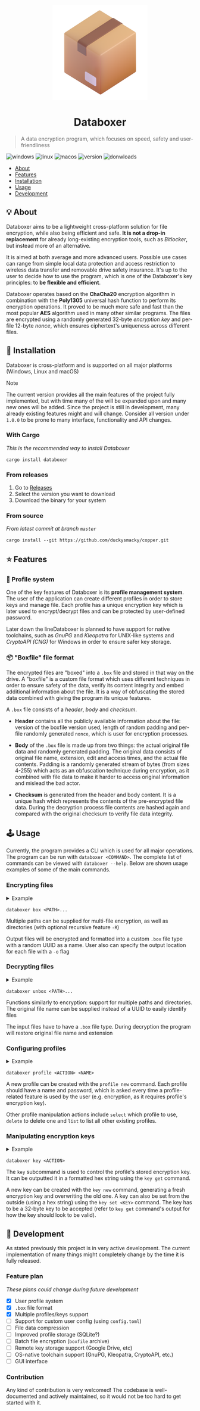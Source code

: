 <div align="center">
    <img alt="databoxer" src="media/icons/icon_3d.png">
    <h1>Databoxer</h1>
</div>

> A data encryption program, which focuses on speed, safety and user-friendliness

![windows](https://img.shields.io/github/actions/workflow/status/duckysmacky/databoxer/windows.yml?label=Windows)
![linux](https://img.shields.io/github/actions/workflow/status/duckysmacky/databoxer/macos.yml?label=macOS)
![macos](https://img.shields.io/github/actions/workflow/status/duckysmacky/databoxer/linux.yml?label=Linux)
![version](https://img.shields.io/crates/v/databoxer)
![donwloads](https://img.shields.io/crates/d/databoxer)

- [About](#-about)
- [Features](#-features)
- [Installation](#-installation)
- [Usage](#-usage)
- [Development](#-development)

## 💡 About

Databoxer aims to be a lightweight cross-platform solution for file encryption, while also being efficient and safe. **It is not a drop-in replacement** for already long-existing
encryption tools, such as _Bitlocker_, but instead more of an alternative.

It is aimed at both average and more advanced users. Possible use cases can range from simple local data protection
and access restriction to wireless data transfer and removable drive safety insurance. It's up to the user to decide
how to use the program, which is one of the Databoxer's key principles: to **be flexible and efficient**.

Databoxer operates based on the **ChaCha20** encryption algorithm in combination with the **Poly1305** universal hash
function to perform its encryption operations. It proved to be much more safe and fast than the most popular **AES**
algorithm used in many other similar programs. The files are encrypted using a randomly generated 32-byte _encryption
key_ and per-file 12-byte _nonce_, which ensures ciphertext's uniqueness across different files.

## 📂 Installation

Databoxer is cross-platform and is supported on all major platforms (Windows, Linux and macOS)

> [!NOTE]
> The current version provides all the main features of the project fully implemented, but with time many of the will be
> expanded upon and many new ones will be added. Since the project is still in development, many already existing features
> might and will change. Consider all version under `1.0.0` to be prone to many interface, functionality and API changes.

### With Cargo

_This is the recommended way to install Databoxer_

```shell
cargo install databoxer
```

### From releases

1. Go to [Releases](https://github.com/duckysmacky/databoxer/releases)
2. Select the version you want to download
3. Download the binary for your system

### From source

_From latest commit at branch `master`_

```shell
cargo install --git https://github.com/duckysmacky/copper.git
```

## ⭐ Features

### 👤 Profile system

One of the key features of Databoxer is its **profile management system**. The user of the application can create
different profiles in order to store keys and manage file. Each profile has a unique encryption key which is later
used to encrypt/decrypt files and can be protected by user-defined password.

Later down the lineDataboxer is planned to have support for native
toolchains, such as _GnuPG_ and _Kleopatra_ for UNIX-like systems and _CryptoAPI (CNG)_ for Windows in order to ensure safer key storage.

### 📦 "Boxfile" file format

The encrypted files are "boxed" into a `.box` file and stored in that way on the drive. A "boxfile" is a custom file
format which uses different techniques in order to ensure safety of the data, verify its content integrity and embed
additional information about the file. It is a way of obfuscating the stored data combined with giving the program
its unique features.

A `.box` file consists of a _header_, _body_ and _checksum_.

- **Header** contains all the publicly available information about the file: version of the boxfile version used, length of
  random padding and per-file randomly generated `nonce`, which is user for encryption processes.

- **Body** of the `.box` file is made up from two things: the actual original file data and randomly generated padding. The
  original data consists of original file name, extension, edit and access times, and the actual file contents. Padding
  is a randomly generated stream of bytes (from sizes 4-255) which acts as an obfuscation technique during encryption,
  as it combined with file data to make it harder to access original information and mislead the bad actor.

- **Checksum** is generated from the header and body content. It is a unique hash which represents the contents of the
  pre-encrypted file data. During the decryption process file contents are hashed again and compared with the original
  checksum to verify file data integrity.

## 🕹️ Usage

Currently, the program provides a CLI which is used for all major operations. The program can be run with
`databoxer <COMMAND>`. The complete list of commands can be viewed with `databoxer --help`. Below are shown usage
examples of some of the main commands.

### Encrypting files

<details>

<summary>Example</summary>

<div>
    <img alt="encryption" src="media/gif/encryption-full.gif">
</div>

</details>

```shell
databoxer box <PATH>...
```

Multiple paths can be supplied for multi-file encryption, as well as directories (with optional recursive feature `-R`)

Output files will be encrypted and formatted into a custom `.box` file type with a random UUID as a name. User also
can specify the output location for each file with a `-o` flag

### Decrypting files

<details>

<summary>Example</summary>

<div>
    <img alt="decryption" src="media/gif/decryption-full.gif">
</div>

</details>

```shell
databoxer unbox <PATH>...
```

Functions similarly to encryption: support for multiple paths and directories. The original file name can be supplied
instead of a UUID to easily identify files

The input files have to have a `.box` file type. During decryption the program will restore original file name and
extension

### Configuring profiles

<details>

<summary>Example</summary>

<div>
    <img alt="profiles" src="media/gif/profile-full.gif">
</div>

</details>

```shell
databoxer profile <ACTION> <NAME>
```

A new profile can be created with the `profile new` command. Each profile should have a name and password, which is
asked every time a profile-related feature is used by the user (e.g. encryption, as it requires profile's encryption
key).

Other profile manipulation actions include `select` which profile to use, `delete` to delete one and `list` to list
all other existing profiles.

### Manipulating encryption keys

<details>

<summary>Example</summary>

<div>
    <img alt="key" src="media/gif/key-set.gif">
</div>

</details>

```shell
databoxer key <ACTION>
```

The `key` subcommand is used to control the profile's stored encryption key. It can be outputted it in a formatted hex
string using the `key get` command.

A new key can be created with the `key new` command, generating a fresh encryption key and overwriting the old one. A
key can also be set from the outside (using a hex string) using the `key set <KEY>` command. The key has to be a 32-byte
key to be accepted (refer to `key get` command's output for how the key should look to be valid).

## 🧰 Development

As stated previously this project is in very active development. The current implementation of many things might
completely change by the time it is fully released.

### Feature plan

_These plans could change during future development_

- [x] User profile system
- [x] `.box` file format
- [x] Multiple profiles/keys support
- [ ] Support for custom user config (using `config.toml`)
- [ ] File data compression
- [ ] Improved profile storage (SQLite?)
- [ ] Batch file encryption (`boxfile` archive)
- [ ] Remote key storage support (Google Drive, etc)
- [ ] OS-native toolchain support (GnuPG, Kleopatra, CryptoAPI, etc.)
- [ ] GUI interface

### Contribution

Any kind of contribution is very welcomed! The codebase is well-documented and actively maintained, so it would not
be too hard to get started with it.
